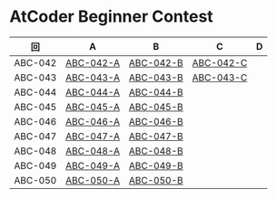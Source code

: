 # AtCoder Beginner Contest

| 回 | A | B | C | D |
|:---:|:---:|:---:|:---:|:---:|
| ABC-042 | [ABC-042-A](ABC-042-A.md) | [ABC-042-B](ABC-042-B.md) | [ABC-042-C](ABC-042-C.md) |  |
| ABC-043 | [ABC-043-A](ABC-043-A.md) | [ABC-043-B](ABC-043-B.md) | [ABC-043-C](ABC-043-C.md) |  |
| ABC-044 | [ABC-044-A](ABC-044-A.md) | [ABC-044-B](ABC-044-B.md) |  |  |
| ABC-045 | [ABC-045-A](ABC-045-A.md) | [ABC-045-B](ABC-045-B.md) |  |  |
| ABC-046 | [ABC-046-A](ABC-046-A.md) | [ABC-046-B](ABC-046-B.md) |  |  |
| ABC-047 | [ABC-047-A](ABC-047-A.md) | [ABC-047-B](ABC-047-B.md) |  |  |
| ABC-048 | [ABC-048-A](ABC-048-A.md) | [ABC-048-B](ABC-048-B.md) |  |  |
| ABC-049 | [ABC-049-A](ABC-049-A.md) | [ABC-049-B](ABC-049-B.md) |  |  |
| ABC-050 | [ABC-050-A](ABC-050-A.md) | [ABC-050-B](ABC-050-B.md) |  |  |
